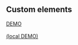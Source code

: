 ## Custom elements

<a href="/examples/custom-element/" target="_blank">DEMO</a>
<br/><br/>
<a href="http://localhost:3000/custom-element/" target="_blank">(local DEMO)</a>